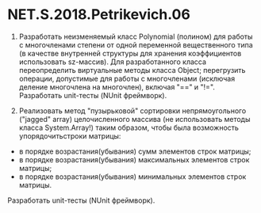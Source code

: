 # NET.S.2018.Petrikevich.06
1. Разработать неизменяемый класс Polynomial (полином) для работы с многочленами степени от одной переменной вещественного типа 
(в качестве внутренней структуры для хранения коэффициентов использовать sz-массив). Для разработанного класса переопределить виртуальные
методы класса Object; перегрузить операции, допустимые для работы с многочленами (исключая деление многочлена на многочлен), 
включая "==" и "!=". Разработать unit-тесты (NUnit фреймворк).

2. Реализовать метод "пузырьковой" сортировки непрямоугольного ("jagged" array) целочисленного массива (не использовать методы класса 
System.Array!) таким образом, чтобы была возможность упорядочитьстроки матрицы:
- в порядке возрастания(убывания) сумм элементов строк матрицы;
- в порядке возрастания(убывания) максимальных элементов строк матрицы;
- в порядке возрастания(убывания) минимальных элементов строк матрицы.

Разработать unit-тесты (NUnit фреймворк).
